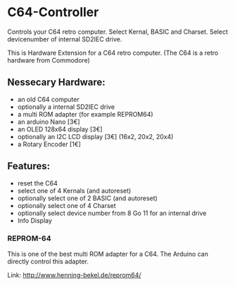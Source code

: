 # C64-Controller

Controls your C64 retro computer. 
Select Kernal, BASIC and Charset. 
Select devicenumber of internal SD2IEC drive.


This is Hardware Extension for a C64 retro computer. 
(The C64 is a retro hardware from Commodore)


## Nessecary Hardware:
- an old C64 computer
- optionally a internal SD2IEC drive
- a multi ROM adapter (for example REPROM64)
- an arduino Nano [3€]
- an OLED 128x64 display [3€]
- optionally an I2C LCD display [3€] (16x2, 20x2, 20x4)
- a Rotary Encoder [1€]


## Features:
- reset the C64
- select one of 4 Kernals (and autoreset)
- optionally select one of 2 BASIC (and autoreset)
- optionally select one of 4 Charset
- optionally select device number from 8 Go 11 for an internal drive
- Info Display


### REPROM-64
This is one of the best multi ROM adapter for a C64.
The Arduino can directly control this adapter.

Link: http://www.henning-bekel.de/reprom64/

